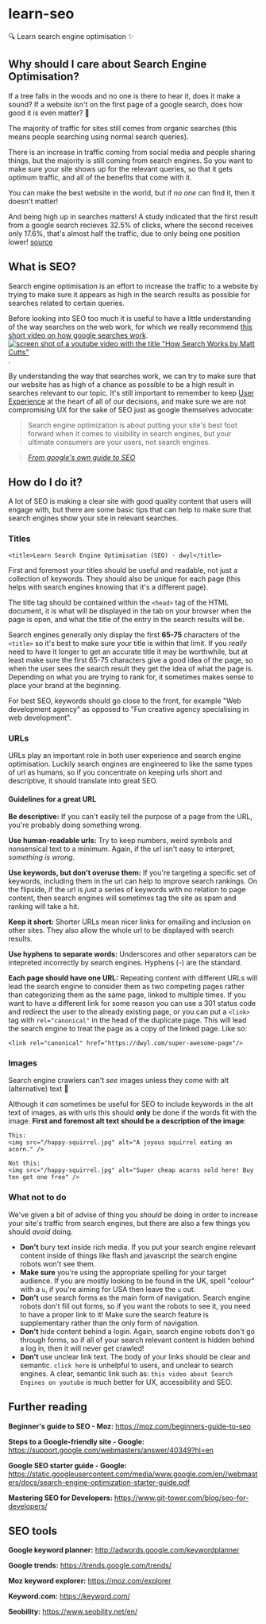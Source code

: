 # learn-seo
:mag: Learn search engine optimisation :sparkles:

## Why should I care about Search Engine Optimisation?
If a tree falls in the woods and no one is there to
hear it, does it make a sound? If a website isn't
on the first page of a google search, does how good
it is even matter? :thinking:

The majority of traffic for sites still comes from organic searches (this means
people searching using normal search queries).

There is an increase in traffic coming from social
media and people sharing things, but the majority
is still coming from search engines. So you want to
make sure your site shows
up for the relevant queries, so that it gets optimum
traffic, and all of the benefits that come with it.

 You can make the best website in the world, but if _no one_ can find it, then it doesn't matter!

And being high up in searches matters! A study indicated that the first result
from a google search recieves 32.5% of clicks, where the second receives only
17.6%, that's almost half the traffic, due to only being one position lower!
[source](https://searchenginewatch.com/sew/study/2276184/no-1-position-in-google-gets-33-of-search-traffic-study)

## What is SEO?

Search engine optimisation is an effort to increase the traffic to a website by
trying to make sure it appears as high in the search results as possible for
searches related to certain queries.

Before looking into SEO too much it is useful to have a little understanding
of the way searches on the web work, for which we really recommend [this short
video on how google searches work](https://www.youtube.com/watch?v=BNHR6IQJGZs).
[
![screen shot of a youtube video with the title "How Search Works by Matt Cutts"](https://user-images.githubusercontent.com/21139983/30594806-4808aa00-9d47-11e7-8267-fd8bad7304ad.png)
](https://www.youtube.com/watch?v=BNHR6IQJGZs).

By understanding the way that searches work, we can try to make sure that our
website has as high of a chance as possible to be a high result in searches
relevant to our topic. It's still important to remember to keep
[User Experience](https://en.wikipedia.org/wiki/User_experience_design)
at the heart of all of our decisions, and make sure we are not
compromising UX for the sake of SEO just as google themselves advocate:

> Search engine optimization is about putting your site's best foot
forward when it comes to visibility in search engines, but your
ultimate consumers are your users, not search engines.

>_[From google's own guide to SEO](https://static.googleusercontent.com/media/www.google.com/en//webmasters/docs/search-engine-optimization-starter-guide.pdf)_

## How do I do it?

A lot of SEO is making a clear site with good quality content that users will
engage with, but
there are some basic tips that can help to make sure that search engines show your site in relevant searches.

### Titles
`<title>Learn Search Engine Optimisation (SEO) - dwyl</title>`

First and foremost your titles should be useful and readable, not just a
collection of keywords. They should also be unique for each page (this helps
with search engines knowing that it's a different page).

The title tag should be contained within the `<head>` tag of the HTML
document, it is what will be displayed in the tab on your browser when the
page is open, and what the title of the entry in the search results will be.

Search engines generally only display the first **65-75** characters of the
`<title>` so it's best to make sure your title is within that limit. If you
_really_ need to have it longer to get an accurate title it may be
worthwhile, but at least make sure the first 65-75 characters give a good
idea of the page, so when the user sees the search result they get the idea
of what the page is. Depending on what you are trying to rank for,
it sometimes makes sense to place your brand at the beginning.

For best SEO, keywords should go close to the front, for example "Web
development agency" as opposed to "Fun creative agency specialising in web development".

### URLs
URLs play an important role in both user experience and search engine optimisation.
Luckily search engines are engineered to like the same types of url as humans,
so if you concentrate on keeping urls short and descriptive, it should translate
into great SEO.

#### Guidelines for a great URL
**Be descriptive:** If you can't easily tell the purpose of a page from the
URL, you're probably doing something wrong.

**Use human-readable urls:** Try to keep numbers, weird symbols and nonsensical
text to a minimum. Again, if the url isn't easy to interpret, _something is
wrong_.  

**Use keywords, but don't overuse them:** If you're targeting a specific set of
keywords, including them in the url can help to improve search rankings. On the
flipside, if the url is _just_ a series of keywords with no relation to page
content, then search engines will sometimes tag the site as spam and ranking
will take a hit.

**Keep it short:** Shorter URLs mean nicer links for emailing and inclusion on
other sites. They also allow the whole url to be displayed with search results.

**Use hyphens to separate words:** Underscores and other separators can be
intepreted incorrectly by search engines. Hyphens (-) are the standard.

**Each page should have one URL:** Repeating content with different URLs will
lead the search engine to consider them as two competing pages rather than
categorizing them as the same page, linked to multiple times. If you want to
have a different link for some reason you can use a 301 status code and redirect
the user to the already existing page, or you can put a `<link>` tag with
`rel="canonical"` in the head of the duplicate page. This will lead the search
engine to treat the page as a copy of the linked page. Like so:

`<link rel="canonical" href="https://dwyl.com/super-awesome-page"/>`

### Images
Search engine crawlers can't _see_ images unless they come with alt (alternative)
text :eyes:

Although it _can_ sometimes be useful for SEO to include keywords in the alt
text of images, as with urls this should **only** be done if the words fit with
the image. **First and foremost alt text should be a description of the image**:

```
This:
<img src="/happy-squirrel.jpg" alt="A joyous squirrel eating an acorn." />
```
```
Not this:
<img src="/happy-squirrel.jpg" alt="Super cheap acorns sold here! Buy ten get one free" />
```

### What not to do

We've given a bit of advise of thing you _should_ be doing in order to increase
your site's traffic from search engines, but there are also a few things you
should _avoid_ doing.

+ **Don't** bury text inside rich media. If you put your search engine relevant
content inside of things like flash and javascript the search engine robots
won't see them.
+ **Make sure** you're using the appropriate spelling for your target audience.
If you are mostly looking to be found in the UK, spell "colour" with a `u`, if
you're aiming for USA then leave the `u` out.
+ **Don't** use search forms as the main form of navigation. Search engine
robots don't fill out forms, so if you want the robots to see it, you need to
have a proper link to it! Make sure the search feature is supplementary rather
than the only form of navigation.
+ **Don't** hide content behind a login. Again, search engine robots don't go
through forms, so if all of your search relevant content is hidden behind a log
in, then it will never get crawled!
+ **Don't** use unclear link text. The body of your links should be clear and
semantic. `click here` is unhelpful to users, and unclear to search engines. A
clear, semantic link such as: `this video about Search Engines on youtube` is
much better for UX, accessibility and SEO.

## Further reading

**Beginner's guide to SEO - Moz:**
https://moz.com/beginners-guide-to-seo

**Steps to a Google-friendly site - Google:** https://support.google.com/webmasters/answer/40349?hl=en

**Google SEO starter guide - Google:** https://static.googleusercontent.com/media/www.google.com/en//webmasters/docs/search-engine-optimization-starter-guide.pdf

**Mastering SEO for Developers:** https://www.git-tower.com/blog/seo-for-developers/

## SEO tools

**Google keyword planner:** http://adwords.google.com/keywordplanner

**Google trends:** https://trends.google.com/trends/

**Moz keyword explorer:** https://moz.com/explorer

**Keyword.com:** https://keyword.com/

**Seobility:** https://www.seobility.net/en/
